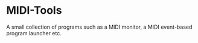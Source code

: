 # MIDI-Tools
A small collection of programs such as a MIDI monitor, a MIDI event-based program launcher etc.

